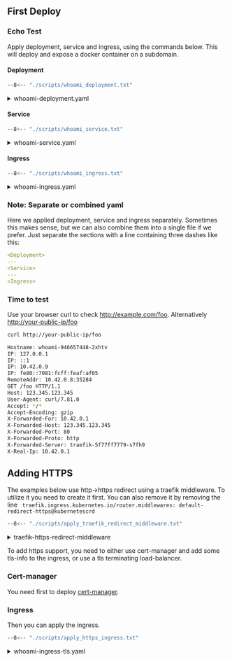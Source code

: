 ## First Deploy

### Echo Test

Apply deployment, service and ingress, using the commands below. This will deploy and expose a docker container on a subdomain.

#### Deployment

```bash
--8<-- "./scripts/whoami_deployment.txt"
```

<details>
<summary>whoami-deployment.yaml</summary>
```
--8<-- "./manifests/whoami/whoami-deployment.yaml"
```
</details>

#### Service

```bash
--8<-- "./scripts/whoami_service.txt"
```

<details>
<summary>whoami-service.yaml</summary>
```
--8<-- "./manifests/whoami/whoami-service.yaml"
```
</details>

#### Ingress

```bash
--8<-- "./scripts/whoami_ingress.txt"
```

<details>
<summary>whoami-ingress.yaml</summary>
```
--8<-- "./manifests/whoami/whoami-ingress.yaml"
```
</details>

### Note: Separate or combined yaml

Here we applied deployment, service and ingress separately. Sometimes this makes sense, but we can also combine them into a single file if we prefer. Just separate the sections with a line containing three dashes like this:

```yaml
<Deployment>
---
<Service>
---
<Ingress>
```

### Time to test

Use your browser curl to check <a href="http://dog.example.com/foo" target="_blank">http://example.com/foo</a>. Alternatively <a href="http://your-public-ip/foo" target="_blank">http://your-public-ip/foo</a>

```bash
curl http://your-public-ip/foo
```

```bash
Hostname: whoami-946657448-2xhtv
IP: 127.0.0.1
IP: ::1
IP: 10.42.0.9
IP: fe80::7081:fcff:feaf:af05
RemoteAddr: 10.42.0.8:35284
GET /foo HTTP/1.1
Host: 123.345.123.345
User-Agent: curl/7.81.0
Accept: */*
Accept-Encoding: gzip
X-Forwarded-For: 10.42.0.1
X-Forwarded-Host: 123.345.123.345
X-Forwarded-Port: 80
X-Forwarded-Proto: http
X-Forwarded-Server: traefik-5f77ff7779-s7fh9
X-Real-Ip: 10.42.0.1
```

## Adding HTTPS

The examples below use http->https redirect using a traefik middleware. To utilize it you need to create it first. You can also remove it by removing the line ` traefik.ingress.kubernetes.io/router.middlewares: default-redirect-https@kubernetescrd`

```bash
--8<-- "./scripts/apply_traefik_redirect_middleware.txt"
```

<details>
<summary>traefik-https-redirect-middleware</summary>
```
--8<-- "./manifests/traefik-https-redirect-middleware.yaml"
```
</details>

To add https support, you need to either use cert-manager and add some tls-info to the ingress, or use a tls terminating load-balancer.

### Cert-manager

You need first to deploy [cert-manager](https-cert-manager-letsencrypt.md).

### Ingress
Then you can apply the ingress.

```bash
--8<-- "./scripts/apply_https_ingress.txt"
```

<details>
<summary>whoami-ingress-tls.yaml</summary>
```
--8<-- "./manifests/whoami/whoami-ingress-tls.yaml"
```
</details>
